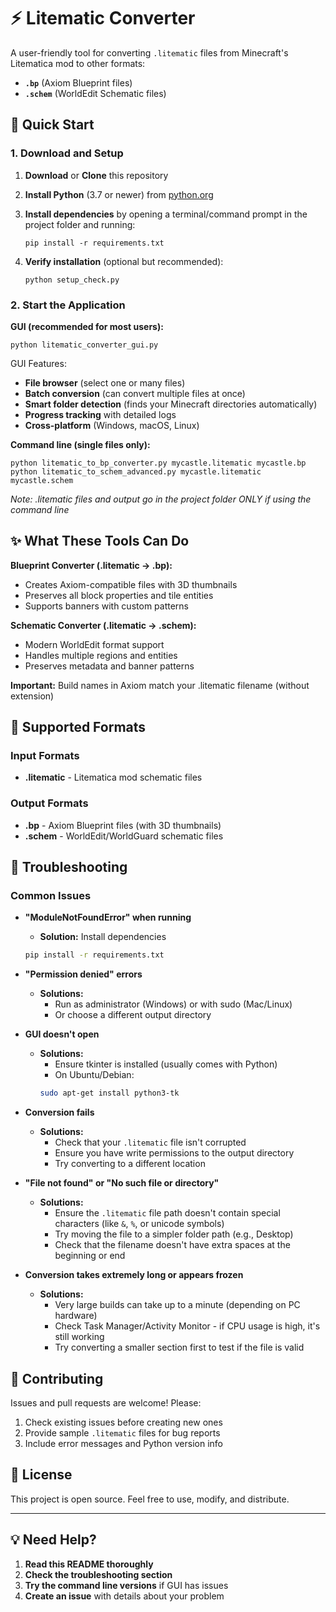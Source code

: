 # ⚡ Litematic Converter

A user-friendly tool for converting `.litematic` files from Minecraft's Litematica mod to other formats:
- **`.bp`** (Axiom Blueprint files)
- **`.schem`** (WorldEdit Schematic files)

## 🚀 Quick Start

### 1. Download and Setup

1. **Download** or **Clone** this repository
2. **Install Python** (3.7 or newer) from [python.org](https://python.org/downloads/)
3. **Install dependencies** by opening a terminal/command prompt in the project folder and running:
   ```
   pip install -r requirements.txt
   ```

4. **Verify installation** (optional but recommended):
   ```
   python setup_check.py
   ```

### 2. Start the Application

**GUI (recommended for most users):**
```
python litematic_converter_gui.py
```

GUI Features:
- **File browser** (select one or many files)
- **Batch conversion** (can convert multiple files at once)
- **Smart folder detection** (finds your Minecraft directories automatically)  
- **Progress tracking** with detailed logs
- **Cross-platform** (Windows, macOS, Linux)

**Command line (single files only):**
```
python litematic_to_bp_converter.py mycastle.litematic mycastle.bp
python litematic_to_schem_advanced.py mycastle.litematic mycastle.schem
```
*Note: .litematic files and output go in the project folder ONLY if using the command line*

## ✨ What These Tools Can Do

**Blueprint Converter (.litematic → .bp):**
- Creates Axiom-compatible files with 3D thumbnails
- Preserves all block properties and tile entities  
- Supports banners with custom patterns

**Schematic Converter (.litematic → .schem):**
- Modern WorldEdit format support
- Handles multiple regions and entities
- Preserves metadata and banner patterns

**Important:** Build names in Axiom match your .litematic filename (without extension)

## 🎯 Supported Formats

### Input Formats
- **.litematic** - Litematica mod schematic files

### Output Formats
- **.bp** - Axiom Blueprint files (with 3D thumbnails)
- **.schem** - WorldEdit/WorldGuard schematic files

## 🐛 Troubleshooting

### Common Issues

- **"ModuleNotFoundError" when running**
  - **Solution:** Install dependencies
  ```bash
  pip install -r requirements.txt
  ```

- **"Permission denied" errors**
  - **Solutions:**
    - Run as administrator (Windows) or with sudo (Mac/Linux)
    - Or choose a different output directory

- **GUI doesn't open**
  - **Solutions:** 
      - Ensure tkinter is installed (usually comes with Python)
      - On Ubuntu/Debian:
      ```bash
      sudo apt-get install python3-tk
      ```

- **Conversion fails**
  - **Solutions:**
    - Check that your `.litematic` file isn't corrupted
    - Ensure you have write permissions to the output directory
    - Try converting to a different location

- **"File not found" or "No such file or directory"**
  - **Solutions:**
    - Ensure the `.litematic` file path doesn't contain special characters (like `&`, `%`, or unicode symbols)
    - Try moving the file to a simpler folder path (e.g., Desktop)
    - Check that the filename doesn't have extra spaces at the beginning or end

- **Conversion takes extremely long or appears frozen**
  - **Solutions:**
    - Very large builds can take up to a minute (depending on PC hardware)
    - Check Task Manager/Activity Monitor - if CPU usage is high, it's still working
    - Try converting a smaller section first to test if the file is valid

## 🤝 Contributing

Issues and pull requests are welcome! Please:
1. Check existing issues before creating new ones
2. Provide sample `.litematic` files for bug reports
3. Include error messages and Python version info

## 📄 License

This project is open source. Feel free to use, modify, and distribute.

---

## 💡 Need Help?

1. **Read this README thoroughly**
2. **Check the troubleshooting section**
3. **Try the command line versions** if GUI has issues
4. **Create an issue** with details about your problem
